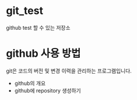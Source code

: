 # git_test
github test 할 수 있는 저장소

# github 사용 방법
  git은 코드의 버전 및 변경 이력을 관리하는 프로그램입니다.
  - github의 개요
  - github에 repository 생성하기
